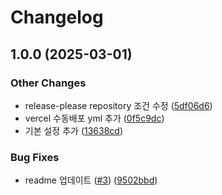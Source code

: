 # Changelog

## 1.0.0 (2025-03-01)


### Other Changes

* release-please repository 조건 수정 ([5df06d6](https://github.com/3-idiots-team/it-diots/commit/5df06d6d96e6b343bae9381738bcd877fe8de8cb))
* vercel 수동배포 yml 추가 ([0f5c9dc](https://github.com/3-idiots-team/it-diots/commit/0f5c9dc2b1452500517f68df6a8303ce023df5c9))
* 기본 설정 추가 ([13638cd](https://github.com/3-idiots-team/it-diots/commit/13638cdfbb0805c04c8ee5836e9623215ae951a0))


### Bug Fixes

* readme 업데이트 ([#3](https://github.com/3-idiots-team/it-diots/issues/3)) ([9502bbd](https://github.com/3-idiots-team/it-diots/commit/9502bbdf4dcd7a0901728eb5a3165e8d2975dd58))
